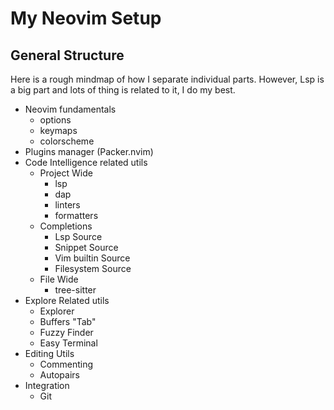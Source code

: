 # My Neovim Setup

## General Structure
Here is a rough mindmap of how I separate individual parts.
However, Lsp is a big part and lots of thing is related to it, I do my best.

- Neovim fundamentals
  - options
  - keymaps
  - colorscheme
- Plugins manager (Packer.nvim)
- Code Intelligence related utils
  - Project Wide
    - lsp
    - dap
    - linters
    - formatters
  - Completions
    - Lsp Source
    - Snippet Source
    - Vim builtin Source
    - Filesystem Source
  - File Wide 
    - tree-sitter
- Explore Related utils
  - Explorer
  - Buffers "Tab"
  - Fuzzy Finder
  - Easy Terminal
- Editing Utils
  - Commenting
  - Autopairs
- Integration
  - Git
